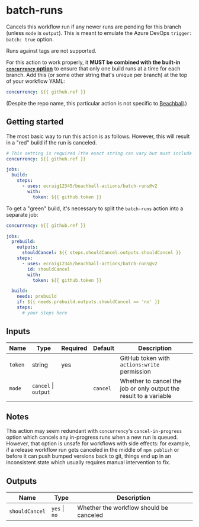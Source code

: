 # batch-runs

Cancels this workflow run if any newer runs are pending for this branch (unless `mode` is `output`). This is meant to emulate the Azure DevOps `trigger: batch: true` option.

Runs against tags are not supported.

For this action to work properly, it **MUST be combined with the built-in [`concurrency` option](https://docs.github.com/en/actions/using-workflows/workflow-syntax-for-github-actions#concurrency)** to ensure that only one build runs at a time for each branch. Add this (or some other string that's unique per branch) at the top of your workflow YAML:

```yaml
concurrency: ${{ github.ref }}
```

(Despite the repo name, this particular action is not specific to [Beachball](https://microsoft.github.io/beachball).)

## Getting started

The most basic way to run this action is as follows. However, this will result in a "red" build if the run is canceled.

```yaml
# This setting is required (the exact string can vary but must include the branch name)
concurrency: ${{ github.ref }}

jobs:
  build:
    steps:
      - uses: ecraig12345/beachball-actions/batch-runs@v2
        with:
          token: ${{ github.token }}
```

To get a "green" build, it's necessary to split the `batch-runs` action into a separate job:

```yaml
concurrency: ${{ github.ref }}

jobs:
  prebuild:
    outputs:
      shouldCancel: ${{ steps.shouldCancel.outputs.shouldCancel }}
    steps:
      - uses: ecraig12345/beachball-actions/batch-runs@v2
        id: shouldCancel
        with:
          token: ${{ github.token }}

  build:
    needs: prebuild
    if: ${{ needs.prebuild.outputs.shouldCancel == 'no' }}
    steps:
      # your steps here
```

## Inputs

| Name    | Type                 | Required | Default  | Description                                                       |
| ------- | -------------------- | -------- | -------- | ----------------------------------------------------------------- |
| `token` | string               | yes      |          | GitHub token with `actions:write` permission                      |
| `mode`  | `cancel` \| `output` |          | `cancel` | Whether to cancel the job or only output the result to a variable |

## Notes

This action may seem redundant with `concurrency`'s `cancel-in-progress` option which cancels any in-progress runs when a new run is queued. However, that option is unsafe for workflows with side effects: for example, if a release workflow run gets canceled in the middle of `npm publish` or before it can push bumped versions back to git, things end up in an inconsistent state which usually requires manual intervention to fix.

## Outputs

| Name           | Type          | Description                             |
| -------------- | ------------- | --------------------------------------- |
| `shouldCancel` | `yes` \| `no` | Whether the workflow should be canceled |
